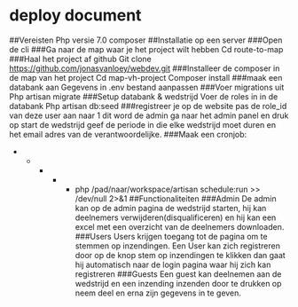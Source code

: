 # deploy document
##Vereisten
Php versie 7.0
composer
##Installatie op een server
###Open de cli 
###Ga naar de map waar je het project wilt hebben
Cd route-to-map
###Haal het project af github
Git clone https://github.com/jonasvanloey/webdev.git
###Installeer de composer in de map van het project
Cd map-vh-project
Composer install
###maak een databank aan
Gegevens in .env bestand aanpassen
###Voer migrations uit
Php artisan migrate
###Setup databank & wedstrijd
Voer de roles in in de databank
Php artisan db:seed	
###registreer je op de website
pas de role_id van deze user aan naar 1 dit word de admin
ga naar het admin panel en druk op start de wedstrijd
geef de periode in die elke wedstrijd moet duren en het email adres van de verantwoordelijke.
###Maak een cronjob:

* * * * * php /pad/naar/workspace/artisan schedule:run >> /dev/null 2>&1
##Functionaliteiten
###Admin
De admin kan op de admin pagina de wedstrijd starten, hij kan deelnemers verwijderen(disqualificeren) en hij kan een excel met een overzicht van de deelnemers downloaden.
###Users
Users krijgen toegang tot de pagina om te stemmen op inzendingen. Een User kan zich registreren door op de knop stem op inzendingen te klikken dan gaat hij automatisch naar de login pagina waar hij zich kan registreren
###Guests
Een guest kan deelnemen aan de wedstrijd en een inzending inzenden door te drukken op neem deel en erna zijn gegevens in te geven.



